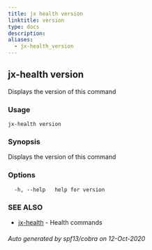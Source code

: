 ```yaml
---
title: jx health version
linktitle: version
type: docs
description: 
aliases:
  - jx-health_version
---
```


## jx-health version

Displays the version of this command

### Usage

```
jx-health version
```

### Synopsis

Displays the version of this command

### Options

```
  -h, --help   help for version
```

### SEE ALSO

* [jx-health](..)	 - Health commands

###### Auto generated by spf13/cobra on 12-Oct-2020
